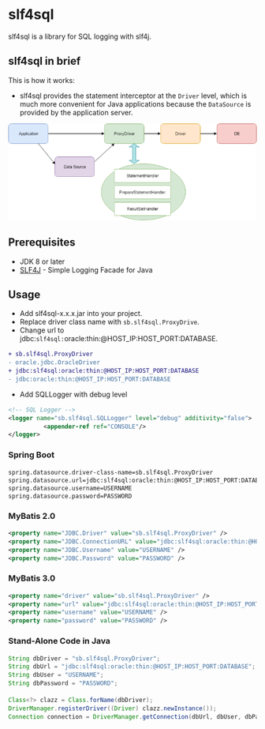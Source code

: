 # slf4sql
slf4sql is a library for SQL logging with slf4j.

## slf4sql in brief

This is how it works:
- slf4sql provides the statement interceptor at the `Driver` level, which is much more convenient for Java applications because the `DataSource` is provided by the application server.

![slf4sql Diagram](slf4sql-diagram.png)

## Prerequisites
* JDK 8 or later
* [SLF4J](https://www.slf4j.org/) - Simple Logging Facade for Java


## Usage

- Add slf4sql-x.x.x.jar into your project.
- Replace driver class name with `sb.slf4sql.ProxyDrive`.
- Change url to jdbc:`slf4sql:`oracle:thin:@HOST_IP:HOST_PORT:DATABASE.

```diff
+ sb.slf4sql.ProxyDriver
- oracle.jdbc.OracleDriver
+ jdbc:slf4sql:oracle:thin:@HOST_IP:HOST_PORT:DATABASE
- jdbc:oracle:thin:@HOST_IP:HOST_PORT:DATABASE
```

- Add SQLLogger with debug level

```xml
<!-- SQL Logger -->
<logger name="sb.slf4sql.SQLLogger" level="debug" additivity="false">
          <appender-ref ref="CONSOLE"/>
</logger>
```

### Spring Boot
```
spring.datasource.driver-class-name=sb.slf4sql.ProxyDriver
spring.datasource.url=jdbc:slf4sql:oracle:thin:@HOST_IP:HOST_PORT:DATABASE
spring.datasource.username=USERNAME
spring.datasource.password=PASSWORD
```

### MyBatis 2.0
```xml
<property name="JDBC.Driver" value="sb.slf4sql.ProxyDriver" />
<property name="JDBC.ConnectionURL" value="jdbc:slf4sql:oracle:thin:@HOST_IP:HOST_PORT:DATABASE" />
<property name="JDBC.Username" value="USERNAME" />
<property name="JDBC.Password" value="PASSWORD" />
```

### MyBatis 3.0
```xml
<property name="driver" value="sb.slf4sql.ProxyDriver" />
<property name="url" value="jdbc:slf4sql:oracle:thin:@HOST_IP:HOST_PORT:DATABASE" />
<property name="username" value="USERNAME" />
<property name="password" value="PASSWORD" />
```
          
### Stand-Alone Code in Java
```java
String dbDriver = "sb.slf4sql.ProxyDriver";
String dbUrl = "jdbc:slf4sql:oracle:thin:@HOST_IP:HOST_PORT:DATABASE";
String dbUser = "USERNAME";
String dbPassword = "PASSWORD";

Class<?> clazz = Class.forName(dbDriver);
DriverManager.registerDriver((Driver) clazz.newInstance());
Connection connection = DriverManager.getConnection(dbUrl, dbUser, dbPassword);
```

